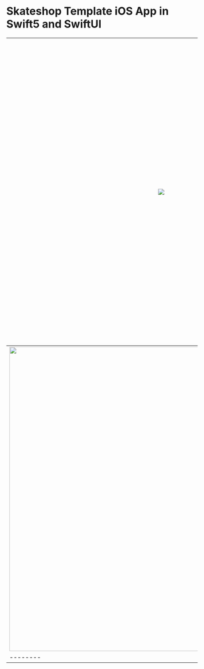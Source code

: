 # Skateshop Template iOS App in Swift5 and SwiftUI

| <img src="https://github.com/EforestHD/SwiftUI-Skateboard-Shop/blob/master/Screenshots/loginpage.gif"> | <img src="https://github.com/EforestHD/SwiftUI-Skateboard-Shop/blob/master/Screenshots/video.gif"> | <img src="https://github.com/EforestHD/SwiftUI-Skateboard-Shop/blob/master/Screenshots/screenshot.jpeg" width="800" /> |
| -------- | -------- | -------- | 
| <img src="https://github.com/EforestHD/SwiftUI-Skateboard-Shop/blob/master/Screenshots/sneakerlist.png" width="800"/> | <img src="https://github.com/EforestHD/SwiftUI-Skateboard-Shop/blob/master/Screenshots/shoe.png" width="800"/> |
| -------- | -------- | -------- |




 
 
 
